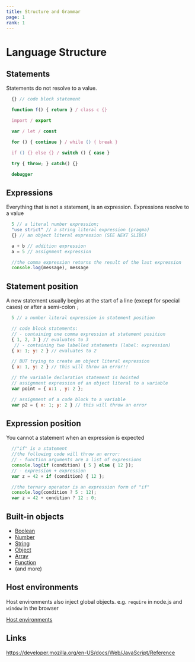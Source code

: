 ```yaml
---
title: Structure and Grammar
page: 1
rank: 1
---
```

# Language Structure

## Statements

Statements do not resolve to a value.

```javascript
  {} // code block statement

  function f() { return } / class c {}

  import / export

  var / let / const

  for () { continue } / while () { break }

  if () {} else {} / switch () { case }

  try { throw; } catch() {}

  debugger
```

## Expressions

Everything that is not a statement, is an expression.
Expressions resolve to a value

```javascript
  5 // a literal number expression;
  "use strict" // a string literal expression (pragma)
  {} // an object literal expression (SEE NEXT SLIDE)

  a + b // addition expression  
  a = 5 // assignment expression

  //the comma expression returns the result of the last expression
  console.log(message), message
```

## Statement position

A new statement usually begins
at the start of a line (except for special cases)
or after a semi-colon `;`

```javascript
  5 // a number literal expression in statement position

  // code block statements:
  // - containing one comma expression at statement position
  { 1, 2, 3 } // evaluates to 3
   // - containing two labelled statements (label: expression)
  { x: 1; y: 2 } // evaluates to 2

  // BUT trying to create an object literal expression
  { x: 1, y: 2 } // this will throw an error!!

  // the variable declaration statement is hoisted
  // assignment expression of an object literal to a variable
  var point = { x:1 , y: 2 };

  // assignment of a code block to a variable
  var p2 = { x: 1; y: 2 } // this will throw an error
```

## Expression position

You cannot a statement when an expression is expected

```javascript
  //"if" is a statement
  //the following code will throw an error:
  // - function arguments are a list of expressions
  console.log(if (condition) { 5 } else { 12 });
  // - expression + expression
  var z = 42 + if (condition) { 12 };

  //the ternary operator is an expression form of "if"
  console.log(condition ? 5 : 12);
  var z = 42 + condition ? 12 : 0;
```

## Built-in objects

- [Boolean](../conditionals/)
- [Number](../numbers-and-math/)
- [String](../strings/)
- [Object](../objects/)
- [Array](../arrays/)
- [Function](../functions/)
- (and more)

## Host environments

Host environments also inject global objects.
e.g. `require` in node.js and `window` in the browser

[Host environments](../../host-environments/)

## Links

https://developer.mozilla.org/en-US/docs/Web/JavaScript/Reference
